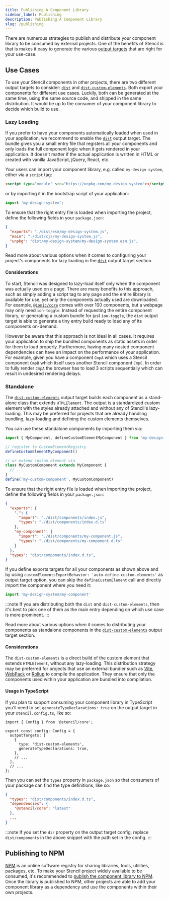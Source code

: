```yaml
---
title: Publishing A Component Library
sidebar_label: Publishing
description: Publishing A Component Library
slug: /publishing
---
```


There are numerous strategies to publish and distribute your component library to be consumed by external projects. One of the benefits of Stencil is that is makes it easy to generate the various [output targets](../output-targets/01-overview.md) that are right for your use-case.

## Use Cases

To use your Stencil components in other projects, there are two different output targets to consider: [`dist`](../output-targets/dist.md) and [`dist-custom-elements`](../output-targets/custom-elements.md). Both export your components for different use cases. Luckily, both can be generated at the same time, using the same source code, and shipped in the same distribution. It would be up to the consumer of your component library to decide which build to use.

### Lazy Loading

If you prefer to have your components automatically loaded when used in your application, we recommend to enable the [`dist`](../output-targets/dist.md) output target. The bundle gives you a small entry file that registers all your components and only loads the full component logic when it gets rendered in your application. It doesn't matter if the actual application is written in HTML or created with vanilla JavaScript, jQuery, React, etc.

Your users can import your component library, e.g. called `my-design-system`, either via a `script` tag:

```html
<script type="module" src="https://unpkg.com/my-design-system"></script>
```

or by importing it in the bootstrap script of your application:

```ts
import 'my-design-system';
```

To ensure that the right entry file is loaded when importing the project, define the following fields in your `package.json`:

```json
{
  "exports": "./dist/esm/my-design-system.js",
  "main": "./dist/cjs/my-design-system.js",
  "unpkg": "dist/my-design-system/my-design-system.esm.js",
}
```

Read more about various options when it comes to configuring your project's components for lazy loading in the [`dist`](../output-targets/distribution.md) output target section.

#### Considerations

To start, Stencil was designed to lazy-load itself only when the component was actually used on a page. There are many benefits to this approach, such as simply adding a script tag to any page and the entire library is available for use, yet only the components actually used are downloaded. For example, [`@ionic/core`](https://www.npmjs.com/package/@ionic/core) comes with over 100 components, but a webpage may only need `ion-toggle`. Instead of requesting the entire component library, or generating a custom bundle for just `ion-toggle`, the `dist` output target is able to generate a tiny entry build ready to load any of its components on-demand.

However be aware that this approach is not ideal in all cases. It requires your application to ship the bundled components as static assets in order for them to load properly. Furthermore, having many nested component dependencies can have an impact on the performance of your application. For example, given you have a component `CmpA` which uses a Stencil component `CmpB` which itself uses another Stencil component `CmpC`. In order to fully render `CmpA` the browser has to load 3 scripts sequentially which can result in undesired rendering delays.

### Standalone

The [`dist-custom-elements`](../output-targets/custom-elements.md) output target builds each component as a stand-alone class that extends `HTMLElement`. The output is a standardized custom element with the styles already attached and without any of Stencil's lazy-loading. This may be preferred for projects that are already handling bundling, lazy-loading and defining the custom elements themselves.

You can use these standalone components by importing them via:

```ts
import { MyComponent, defineCustomElementMyComponent } from 'my-design-system'

// register to CustomElementRegistry
defineCustomElementMyComponent()

// or extend custom element via
class MyCustomComponent extends MyComponent {
  // ...
}
define('my-custom-component', MyCustomComponent)
```

To ensure that the right entry file is loaded when importing the project, define the following fields in your `package.json`:

```json
{
  "exports": {
    ".": {
      "import": "./dist/components/index.js",
      "types": "./dist/components/index.d.ts"
    },
    "my-component": {
      "import": "./dist/components/my-component.js",
      "types": "./dist/components/my-component.d.ts"
    }
  },
  "types": "dist/components/index.d.ts",
}
```

If you define exports targets for all your components as shown above and by using `customElementsExportBehavior: 'auto-define-custom-elements'` as output target option, you can skip the `defineCustomElement` call and directly import the component where you need it:

```ts
import 'my-design-system/my-component'
```

:::note
If you are distributing both the `dist` and `dist-custom-elements`, then it's best to pick one of them as the main entry depending on which use case is more prominent.
:::

Read more about various options when it comes to distributing your components as standalone components in the [`dist-custom-elements`](../output-targets/custom-elements.md) output target section.

#### Considerations

The `dist-custom-elements` is a direct build of the custom element that extends `HTMLElement`, without any lazy-loading. This distribution strategy may be preferred for projects that use an external bundler such as [Vite](https://vitejs.dev/), [WebPack](https://webpack.js.org/) or [Rollup](https://rollupjs.org) to compile the application. They ensure that only the components used within your application are bundled into compilation.

#### Usage in TypeScript

If you plan to support consuming your component library in TypeScript you'll need to set `generateTypeDeclarations: true` on the output target in your `stencil.config.ts`, like so:

```tsx title="stencil.config.ts"
import { Config } from '@stencil/core';

export const config: Config = {
  outputTargets: [
    {
      type: 'dist-custom-elements',
      generateTypeDeclarations: true,
    },
    // ...
  ],
  // ...
};
```

Then you can set the `types` property in `package.json` so that consumers of your package can find the type definitions, like so:

```json title="package.json"
{
  "types": "dist/components/index.d.ts",
  "dependencies": {
    "@stencil/core": "latest"
  },
  ...
}
```

:::note
If you set the `dir` property on the output target config, replace `dist/components` in the above snippet with the path set in the config.
:::

## Publishing to NPM

[NPM](https://www.npmjs.com/) is an online software registry for sharing libraries, tools, utilities, packages, etc. To make your Stencil project widely available to be consumed, it's recommended to [publish the component library to NPM](https://docs.npmjs.com/getting-started/publishing-npm-packages). Once the library is published to NPM, other projects are able to add your component library as a dependency and use the components within their own projects.
